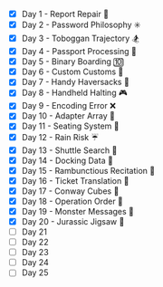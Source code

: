 - [x] Day 1 - Report Repair :wrench:
- [x] Day 2 - Password Philosophy  :eight_spoked_asterisk:
- [x] Day 3 - Toboggan Trajectory :snowboarder:
- [x] Day 4 - Passport Processing :passport_control:
- [x] Day 5 - Binary Boarding :keycap_ten:
- [x] Day 6 - Custom Customs :customs:
- [x] Day 7 - Handy Haversacks :baggage_claim:
- [x] Day 8 - Handheld Halting :video_game:
- [x] Day 9 - Encoding Error :x:
- [x] Day 10 - Adapter Array :battery:
- [x] Day 11 - Seating System :seat:
- [x] Day 12 - Rain Risk :umbrella:
- [x] Day 13 - Shuttle Search :bus:
- [x] Day 14 - Docking Data :electric_plug:
- [x] Day 15 - Rambunctious Recitation :thinking:
- [x] Day 16 - Ticket Translation :ticket:
- [x] Day 17 - Conway Cubes :black_square_button:
- [x] Day 18 - Operation Order :1234:
- [x] Day 19 - Monster Messages :dragon_face:
- [x] Day 20 - Jurassic Jigsaw :jigsaw:
- [ ] Day 21
- [ ] Day 22
- [ ] Day 23
- [ ] Day 24
- [ ] Day 25